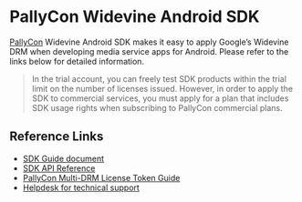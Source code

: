 # PallyCon Widevine Android SDK

[PallyCon](https://pallycon.com) Widevine Android SDK makes it easy to apply Google’s Widevine DRM when developing media service apps for Android.
Please refer to the links below for detailed information.

> In the trial account, you can freely test SDK products within the trial limit on the number of licenses issued. However, in order to apply the SDK to commercial services, you must apply for a plan that includes SDK usage rights when subscribing to PallyCon commercial plans.

## Reference Links

- [SDK Guide document](https://pallycon.com/docs/en/multidrm/clients/widevine-android/)
- [SDK API Reference](https://github.com/inka-pallycon/pallycon-widevine-android-sdk/tree/main/doc)
- [PallyCon Multi-DRM License Token Guide](https://pallycon.com/docs/en/multidrm/license/license-token)
- [Helpdesk for technical support](https://pallycon.zendesk.com)
